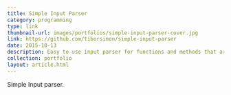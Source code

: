 ```yaml
---
title: Simple Input Parser
category: programming
type: link
thumbnail-url: images/portfolios/simple-input-parser-cover.jpg
link: https://github.com/tiborsimon/simple-input-parser
date: 2015-10-13
description: Easy to use input parser for functions and methods that are using variable-length input argument list.
collection: portfolio
layout: article.html
---
```


Simple Input parser.
